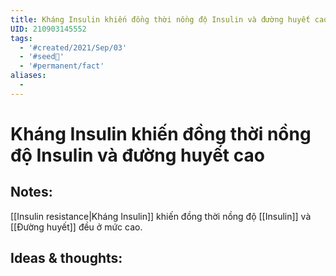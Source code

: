 ```yaml
---
title: Kháng Insulin khiến đồng thời nồng độ Insulin và đường huyết cao
UID: 210903145552
tags:
  - '#created/2021/Sep/03'
  - '#seed🥜'
  - '#permanent/fact'
aliases:
  - 
---
```

# Kháng Insulin khiến đồng thời nồng độ Insulin và đường huyết cao

## Notes:
[[Insulin resistance|Kháng Insulin]] khiến đồng thời nồng độ [[Insulin]] và [[Đường huyết]] đều ở mức cao. 

## Ideas & thoughts:
